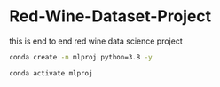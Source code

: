 # Red-Wine-Dataset-Project
this is end to end red wine data science project

``` bash
conda create -n mlproj python=3.8 -y
```

``` bash
conda activate mlproj
```               
